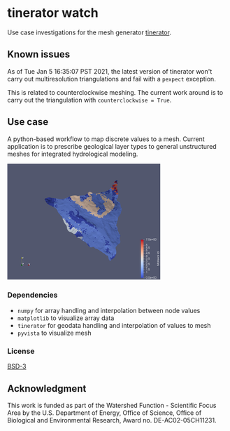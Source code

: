 # tinerator watch

Use case investigations for the mesh generator
[tinerator](https://github.com/lanl/LaGriT/tree/tinerator).

## Known issues

As of Tue Jan 5 16:35:07 PST 2021, the latest version of tinerator
won't carry out multiresolution triangulations and fail with a
`pexpect` exception.

This is related to counterclockwise meshing.  The current work around
is to carry out the triangulation with `counterclockwise = True`.

## Use case

A python-based workflow to map discrete values to a mesh.  Current
application is to prescribe geological layer types to general
unstructured meshes for integrated hydrological modeling.

![figure](img/fig-layer-0021.png)

### Dependencies

* `numpy` for array handling and interpolation between node values
* `matplotlib` to visualize array data
* `tinerator` for geodata handling and interpolation of values to mesh
* `pyvista` to visualize mesh

### License

[BSD-3](./LICENSE)

## Acknowledgment

This work is funded as part of the Watershed Function - Scientific
Focus Area by the U.S. Department of Energy, Office of Science, Office
of Biological and Environmental Research, Award no. DE-AC02-05CH11231.
